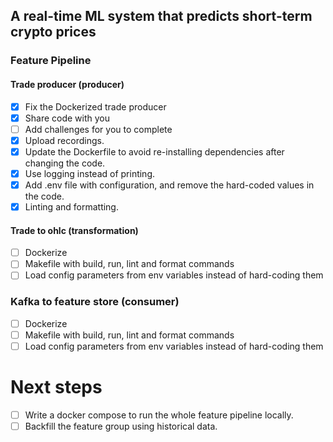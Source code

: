 ## A real-time ML system that predicts short-term crypto prices

### Feature Pipeline

#### Trade producer (producer)
- [x] Fix the Dockerized trade producer
- [x] Share code with you 
- [ ] Add challenges for you to complete
- [x] Upload recordings.
- [x] Update the Dockerfile to avoid re-installing dependencies after changing the code.
- [x] Use logging instead of printing.
- [x] Add .env file with configuration, and remove the hard-coded values in the code.
- [x] Linting and formatting.

#### Trade to ohlc (transformation)
- [ ] Dockerize
- [ ] Makefile with build, run, lint and format commands
- [ ] Load config parameters from env variables instead of hard-coding them

### Kafka to feature store (consumer)
- [ ] Dockerize
- [ ] Makefile with build, run, lint and format commands
- [ ] Load config parameters from env variables instead of hard-coding them

# Next steps
- [ ] Write a docker compose to run the whole feature pipeline locally.
- [ ] Backfill the feature group using historical data.
